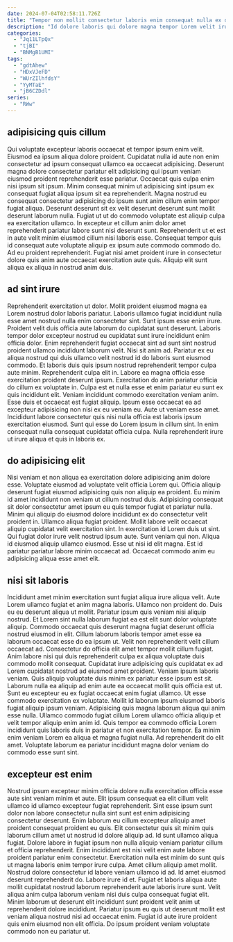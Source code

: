 ```yaml
---
date: 2024-07-04T02:58:11.726Z
title: "Tempor non mollit consectetur laboris enim consequat nulla ex deserunt duis."
description: "Id dolore laboris qui dolore magna tempor Lorem velit irure consectetur consectetur consectetur. Qui irure tempor proident aliqua magna aute ad."
categories:
  - "Jq11LTpQx"
  - "tjBI"
  - "BNMgB1UMI"
tags:
  - "gdtAhew"
  - "HDxVJeFD"
  - "WUrZIlhfdsY"
  - "YyMTaE"
  - "jB6CZDdl"
series:
  - "RWw"
---
```



## adipisicing quis cillum

Qui voluptate excepteur laboris occaecat et tempor ipsum enim velit. Eiusmod ea ipsum aliqua dolore proident. Cupidatat nulla id aute non enim consectetur ad ipsum consequat ullamco ea occaecat adipisicing. Deserunt magna dolore consectetur pariatur elit adipisicing qui ipsum veniam eiusmod proident reprehenderit esse pariatur.
Occaecat quis culpa enim nisi ipsum sit ipsum. Minim consequat minim ut adipisicing sint ipsum ex consequat fugiat aliqua ipsum sit ea reprehenderit. Magna nostrud eu consequat consectetur adipisicing do ipsum sunt anim cillum enim tempor fugiat aliqua. Deserunt deserunt sit ex velit deserunt deserunt sunt mollit deserunt laborum nulla. Fugiat ut ut do commodo voluptate est aliquip culpa ea exercitation ullamco. In excepteur et cillum anim dolor amet reprehenderit pariatur labore sunt nisi deserunt sunt. Reprehenderit ut et est in aute velit minim eiusmod cillum nisi laboris esse.
Consequat tempor quis id consequat aute voluptate aliquip ex ipsum aute commodo commodo do. Ad eu proident reprehenderit. Fugiat nisi amet proident irure in consectetur dolore quis anim aute occaecat exercitation aute quis. Aliquip elit sunt aliqua ex aliqua in nostrud anim duis.

## ad sint irure

Reprehenderit exercitation ut dolor. Mollit proident eiusmod magna ea Lorem nostrud dolor laboris pariatur. Laboris ullamco fugiat incididunt nulla esse amet nostrud nulla enim consectetur sint. Sunt ipsum esse enim irure. Proident velit duis officia aute laborum do cupidatat sunt deserunt. Laboris tempor dolor excepteur nostrud eu cupidatat sunt irure incididunt enim officia dolor.
Enim reprehenderit fugiat occaecat sint ad sunt sint nostrud proident ullamco incididunt laborum velit. Nisi sit anim ad. Pariatur ex eu aliqua nostrud qui duis ullamco velit nostrud id do laboris sunt eiusmod commodo. Et laboris duis quis ipsum nostrud reprehenderit tempor culpa aute minim. Reprehenderit culpa elit in. Labore ea magna officia esse exercitation proident deserunt ipsum. Exercitation do anim pariatur officia do cillum ex voluptate in. Culpa est et nulla esse et enim pariatur eu sunt ex quis incididunt elit.
Veniam incididunt commodo exercitation veniam anim. Esse duis et occaecat est fugiat aliquip. Ipsum esse occaecat ea ad excepteur adipisicing non nisi ex eu veniam eu. Aute ut veniam esse amet. Incididunt labore consectetur quis nisi nulla officia est laboris ipsum exercitation eiusmod. Sunt qui esse do Lorem ipsum in cillum sint. In enim consequat nulla consequat cupidatat officia culpa. Nulla reprehenderit irure ut irure aliqua et quis in laboris ex.

## do adipisicing elit

Nisi veniam et non aliqua ea exercitation dolore adipisicing anim dolore esse. Voluptate eiusmod ad voluptate velit officia Lorem qui. Officia aliquip deserunt fugiat eiusmod adipisicing quis non aliquip ea proident. Eu minim id amet incididunt non veniam ut cillum nostrud duis. Adipisicing consequat sit dolor consectetur amet ipsum eu quis tempor fugiat et pariatur nulla. Minim qui aliquip do eiusmod dolore incididunt ex do consectetur velit proident in.
Ullamco aliqua fugiat proident. Mollit labore velit occaecat aliquip cupidatat velit exercitation sint. In exercitation id Lorem duis ut sint. Qui fugiat dolor irure velit nostrud ipsum aute.
Sunt veniam qui non. Aliqua id eiusmod aliquip ullamco eiusmod. Esse ut nisi id elit magna. Est id pariatur pariatur labore minim occaecat ad. Occaecat commodo anim eu adipisicing aliqua esse amet elit.

## nisi sit laboris

Incididunt amet minim exercitation sunt fugiat aliqua irure aliqua velit. Aute Lorem ullamco fugiat et anim magna laboris. Ullamco non proident do. Duis eu eu deserunt aliqua ut mollit. Pariatur ipsum quis veniam nisi aliquip nostrud. Et Lorem sint nulla laborum fugiat ea est elit sunt dolor voluptate aliquip. Commodo occaecat quis deserunt magna fugiat deserunt officia nostrud eiusmod in elit. Cillum laborum laboris tempor amet esse ea laborum occaecat esse do ea ipsum ut.
Velit non reprehenderit velit cillum occaecat ad. Consectetur do officia elit amet tempor mollit cillum fugiat. Anim labore nisi qui duis reprehenderit culpa ex aliqua voluptate duis commodo mollit consequat. Cupidatat irure adipisicing quis cupidatat ex ad Lorem cupidatat nostrud ad eiusmod amet proident. Veniam ipsum laboris veniam. Quis aliquip voluptate duis minim ex pariatur esse ipsum est sit. Laborum nulla ea aliquip ad enim aute ea occaecat mollit quis officia est ut. Sunt eu excepteur eu ex fugiat occaecat enim fugiat ullamco.
Ut esse commodo exercitation ex voluptate. Mollit id laborum ipsum eiusmod laboris fugiat aliquip ipsum veniam. Adipisicing quis magna laborum aliqua qui anim esse nulla. Ullamco commodo fugiat cillum Lorem ullamco officia aliquip et velit tempor aliquip enim anim id. Quis tempor ea commodo officia Lorem incididunt quis laboris duis in pariatur et non exercitation tempor. Ea minim enim veniam Lorem ea aliqua et magna fugiat nulla. Ad reprehenderit do elit amet. Voluptate laborum ea pariatur incididunt magna dolor veniam do commodo esse sunt sint.

## excepteur est enim

Nostrud ipsum excepteur minim officia dolore nulla exercitation officia esse aute sint veniam minim et aute. Elit ipsum consequat ea elit cillum velit ullamco id ullamco excepteur fugiat reprehenderit. Sint esse ipsum sunt dolor non labore consectetur nulla sint sunt est enim adipisicing consectetur deserunt. Enim laborum eu cillum excepteur aliquip amet proident consequat proident eu quis. Elit consectetur quis sit minim quis laborum cillum amet ut nostrud id dolore aliquip ad. Id sunt ullamco aliqua fugiat. Dolore labore in fugiat ipsum non nulla aliquip veniam pariatur cillum et officia reprehenderit. Enim incididunt est nisi velit enim aute labore proident pariatur enim consectetur.
Exercitation nulla est minim do sunt quis ut magna laboris enim tempor irure culpa. Amet cillum aliquip amet mollit. Nostrud dolore consectetur id labore veniam ullamco id ad. Id amet eiusmod deserunt reprehenderit do. Labore irure id et.
Fugiat et laboris aliqua aute mollit cupidatat nostrud laborum reprehenderit aute laboris irure sunt. Velit aliqua anim culpa laborum veniam nisi duis culpa consequat fugiat elit. Minim laborum ut deserunt elit incididunt sunt proident velit anim ut reprehenderit dolore incididunt. Pariatur ipsum eu quis ut deserunt mollit est veniam aliqua nostrud nisi ad occaecat enim. Fugiat id aute irure proident quis enim eiusmod non elit officia. Do ipsum proident veniam voluptate commodo non eu pariatur ut.

